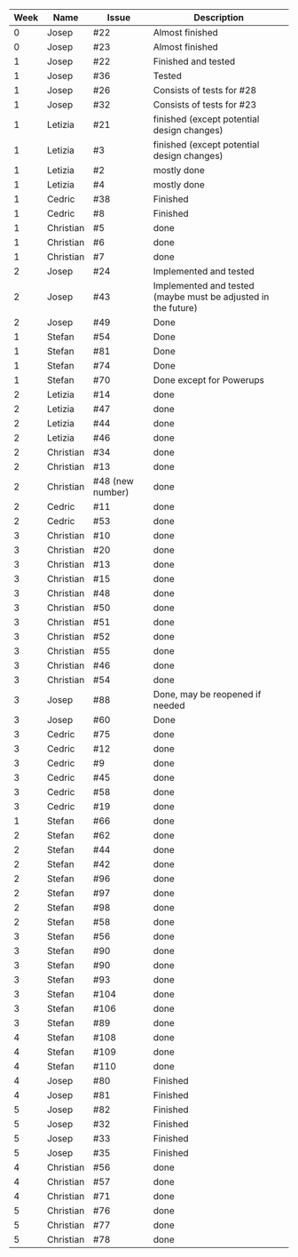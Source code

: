 
| Week | Name      | Issue            | Description                                                   |   
|------|-----------|------------------|---------------------------------------------------------------|
| 0    | Josep     | #22              | Almost finished                                               |
| 0    | Josep     | #23              | Almost finished                                               |
| 1    | Josep     | #22              | Finished and tested                                           |
| 1    | Josep     | #36              | Tested                                                        |
| 1    | Josep     | #26              | Consists of tests for #28                                     |
| 1    | Josep     | #32              | Consists of tests for #23                                     |
| 1    | Letizia   | #21              | finished (except potential design changes)                    |
| 1    | Letizia   | #3               | finished (except potential design changes)                    |
| 1    | Letizia   | #2               | mostly done                                                   |
| 1    | Letizia   | #4               | mostly done                                                   |
| 1    | Cedric    | #38              | Finished                                                      |
| 1    | Cedric    | #8               | Finished                                                      |
| 1    | Christian | #5               | done                                                          |
| 1    | Christian | #6               | done                                                          |
| 1    | Christian | #7               | done                                                          |
| 2    | Josep     | #24              | Implemented and tested                                        |
| 2    | Josep     | #43              | Implemented and tested (maybe must be adjusted in the future) |
| 2    | Josep     | #49              | Done                                                          |
| 1    | Stefan    | #54              | Done                                                          |
| 1    | Stefan    | #81              | Done                                                          |
| 1    | Stefan    | #74              | Done                                                          |
| 1    | Stefan    | #70              | Done  except for Powerups                                     |
| 2    | Letizia   | #14              | done                                                          |
| 2    | Letizia   | #47              | done                                                          |
| 2    | Letizia   | #44              | done                                                          |
| 2    | Letizia   | #46              | done                                                          |
| 2    | Christian | #34              | done                                                          |
| 2    | Christian | #13              | done                                                          |
| 2    | Christian | #48 (new number) | done                                                          |
| 2    | Cedric    | #11              | done                                                          |
| 2    | Cedric    | #53              | done                                                          |
| 3    | Christian | #10              | done                                                          |
| 3    | Christian | #20              | done                                                          |
| 3    | Christian | #13              | done                                                          |
| 3    | Christian | #15              | done                                                          |
| 3    | Christian | #48              | done                                                          |
| 3    | Christian | #50              | done                                                          |
| 3    | Christian | #51              | done                                                          |
| 3    | Christian | #52              | done                                                          |
| 3    | Christian | #55              | done                                                          |
| 3    | Christian | #46              | done                                                          |
| 3    | Christian | #54              | done                                                          |
| 3    | Josep     | #88              | Done, may be reopened if needed                               |
| 3    | Josep     | #60              | Done                                                          |
| 3    | Cedric    | #75              | done                                                          |
| 3    | Cedric    | #12              | done                                                          |
| 3    | Cedric    | #9               | done                                                          |
| 3    | Cedric    | #45              | done                                                          |
| 3    | Cedric    | #58              | done                                                          |
| 3    | Cedric    | #19              | done                                                          |
| 1    | Stefan    | #66              | done                                                          |
| 2    | Stefan    | #62              | done                                                          |
| 2    | Stefan    | #44              | done                                                          |
| 2    | Stefan    | #42              | done                                                          |
| 2    | Stefan    | #96              | done                                                          |
| 2    | Stefan    | #97              | done                                                          |
| 2    | Stefan    | #98              | done                                                          |
| 2    | Stefan    | #58              | done                                                          |
| 3    | Stefan    | #56              | done                                                          |
| 3    | Stefan    | #90              | done                                                          |
| 3    | Stefan    | #90              | done                                                          |
| 3    | Stefan    | #93              | done                                                          |
| 3    | Stefan    | #104             | done                                                          |
| 3    | Stefan    | #106             | done                                                          |
| 3    | Stefan    | #89              | done                                                          |
| 4    | Stefan    | #108             | done                                                          |
| 4    | Stefan    | #109             | done                                                          |
| 4    | Stefan    | #110             | done                                                          |
| 4    | Josep     | #80              | Finished                                                      |
| 4    | Josep     | #81              | Finished                                                      |
| 5    | Josep     | #82              | Finished                                                      |
| 5    | Josep     | #32              | Finished                                                      |
| 5    | Josep     | #33              | Finished                                                      |
| 5    | Josep     | #35              | Finished                                                      |
| 4    | Christian | #56              | done                                                          |
| 4    | Christian | #57              | done                                                          |
| 4    | Christian | #71              | done                                                          |
| 5    | Christian | #76              | done                                                          |
| 5    | Christian | #77              | done                                                          |
| 5    | Christian | #78              | done                                                          |